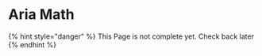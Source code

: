 # Aria Math

{% hint style="danger" %}
This Page is not complete yet. Check back later
{% endhint %}

<figure><img src="https://github.com/user-attachments/assets/fdd03f97-e3a9-4845-9e2f-6628affa3f8a" alt=""><figcaption></figcaption></figure>
